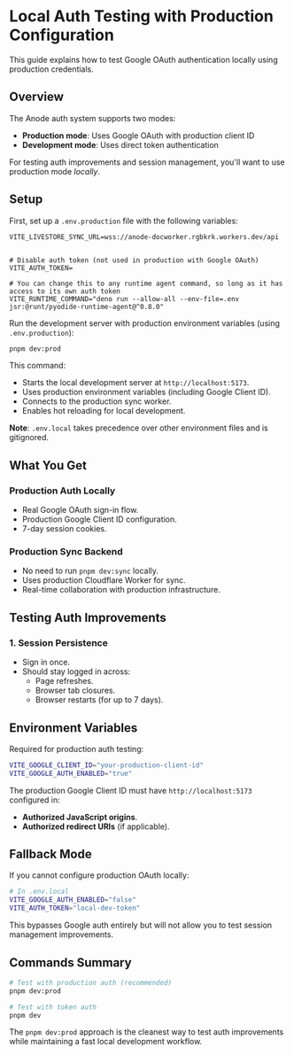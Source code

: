 # Local Auth Testing with Production Configuration

This guide explains how to test Google OAuth authentication locally using production credentials.

## Overview

The Anode auth system supports two modes:

- **Production mode**: Uses Google OAuth with production client ID
- **Development mode**: Uses direct token authentication

For testing auth improvements and session management, you'll want to use production mode _locally_.

## Setup

First, set up a `.env.production` file with the following variables:

```
VITE_LIVESTORE_SYNC_URL=wss://anode-docworker.rgbkrk.workers.dev/api


# Disable auth token (not used in production with Google OAuth)
VITE_AUTH_TOKEN=

# You can change this to any runtime agent command, so long as it has access to its own auth token
VITE_RUNTIME_COMMAND="deno run --allow-all --env-file=.env jsr:@runt/pyodide-runtime-agent@^0.8.0"
```

Run the development server with production environment variables (using `.env.production`):

```bash
pnpm dev:prod
```

This command:

- Starts the local development server at `http://localhost:5173`.
- Uses production environment variables (including Google Client ID).
- Connects to the production sync worker.
- Enables hot reloading for local development.

**Note**: `.env.local` takes precedence over other environment files and is gitignored.

## What You Get

### Production Auth Locally

- Real Google OAuth sign-in flow.
- Production Google Client ID configuration.
- 7-day session cookies.

### Production Sync Backend

- No need to run `pnpm dev:sync` locally.
- Uses production Cloudflare Worker for sync.
- Real-time collaboration with production infrastructure.

## Testing Auth Improvements

### 1. Session Persistence

- Sign in once.
- Should stay logged in across:
  - Page refreshes.
  - Browser tab closures.
  - Browser restarts (for up to 7 days).

## Environment Variables

Required for production auth testing:

```bash
VITE_GOOGLE_CLIENT_ID="your-production-client-id"
VITE_GOOGLE_AUTH_ENABLED="true"
```

The production Google Client ID must have `http://localhost:5173` configured in:

- **Authorized JavaScript origins**.
- **Authorized redirect URIs** (if applicable).

## Fallback Mode

If you cannot configure production OAuth locally:

```bash
# In .env.local
VITE_GOOGLE_AUTH_ENABLED="false"
VITE_AUTH_TOKEN="local-dev-token"
```

This bypasses Google auth entirely but will not allow you to test session management improvements.

## Commands Summary

```bash
# Test with production auth (recommended)
pnpm dev:prod

# Test with token auth
pnpm dev
```

The `pnpm dev:prod` approach is the cleanest way to test auth improvements while maintaining a fast local development workflow.

